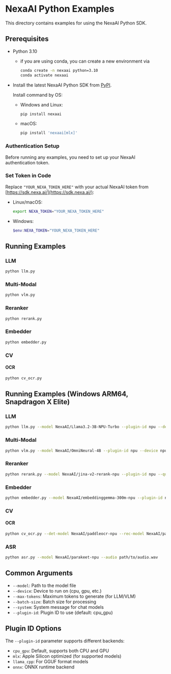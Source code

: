 # NexaAI Python Examples

This directory contains examples for using the NexaAI Python SDK.

## Prerequisites

- Python 3.10
  - if you are using conda, you can create a new environment via
    ```sh
    conda create -n nexaai python=3.10
    conda activate nexaai
    ```
- Install the latest NexaAI Python SDK from [PyPI](https://pypi.org/project/nexaai/#history).

  Install command by OS:

  - Windows and Linux:
    ```bash
    pip install nexaai
    ```
  - macOS:
    ```bash
    pip install 'nexaai[mlx]'
    ```

### Authentication Setup

Before running any examples, you need to set up your NexaAI authentication token.

### Set Token in Code

Replace `"YOUR_NEXA_TOKEN_HERE"` with your actual NexaAI token from [https://sdk.nexa.ai/](https://sdk.nexa.ai/):

- Linux/macOS:
  ```bash
  export NEXA_TOKEN="YOUR_NEXA_TOKEN_HERE"
  ```
- Windows:
  ```powershell
  $env:NEXA_TOKEN="YOUR_NEXA_TOKEN_HERE"
  ```

## Running Examples

### LLM

```bash
python llm.py
```

### Multi-Modal

```bash
python vlm.py
```

### Reranker

```bash
python rerank.py
```

### Embedder

```bash
python embedder.py
```

### CV

#### OCR

```bash
python cv_ocr.py
```

## Running Examples (Windows ARM64, Snapdragon X Elite)

### LLM

```bash
python llm.py --model NexaAI/Llama3.2-3B-NPU-Turbo --plugin-id npu --device npu --max-tokens 100 --system "You are a helpful assistant."
```

### Multi-Modal

```bash
python vlm.py --model NexaAI/OmniNeural-4B --plugin-id npu --device npu --max-tokens 100 --system "You are a helpful assistant."
```

### Reranker

```bash
python rerank.py --model NexaAI/jina-v2-rerank-npu --plugin-id npu --query "Where is on-device AI?" --documents "On-device AI is a type of AI that is processed on the device itself, rather than in the cloud." "edge computing" "A ragdoll is a breed of cat that is known for its long, flowing hair and gentle personality." "The capital of France is Paris."
```

### Embedder

```bash
python embedder.py --model NexaAI/embeddinggemma-300m-npu --plugin-id npu --texts "On-device AI is a type of AI that is processed on the device itself, rather than in the cloud." "edge computing" "A ragdoll is a breed of cat that is known for its long, flowing hair and gentle personality." "The capital of France is Paris." --query "what is on device AI" --batch-size 2
```

### CV

#### OCR

```bash
python cv_ocr.py --det-model NexaAI/paddleocr-npu --rec-model NexaAI/paddleocr-npu --image path/to/image.png
```

### ASR

```bash
python asr.py --model NexaAI/parakeet-npu --audio path/to/audio.wav
```

## Common Arguments

- `--model`: Path to the model file
- `--device`: Device to run on (cpu, gpu, etc.)
- `--max-tokens`: Maximum tokens to generate (for LLM/VLM)
- `--batch-size`: Batch size for processing
- `--system`: System message for chat models
- `--plugin-id`: Plugin ID to use (default: cpu_gpu)

## Plugin ID Options

The `--plugin-id` parameter supports different backends:

- `cpu_gpu`: Default, supports both CPU and GPU
- `mlx`: Apple Silicon optimized (for supported models)
- `llama_cpp`: For GGUF format models
- `onnx`: ONNX runtime backend
